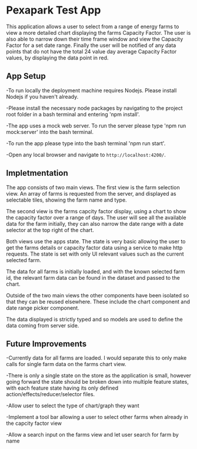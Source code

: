 # Pexapark Test App

This application allows a user to select from a range of energy farms to view a more detailed chart displaying the farms Capacity Factor. The user is also able to narrow down their time frame window and view the Capacity Factor for a set date range. Finally the user will be notified of any data points that do not have the total 24 value day average Capacity Factor values, by displaying the data point in red.

## App Setup

-To run locally the deployment machine requires Nodejs. Please install Nodejs if you haven't already.

-Please install the necessary node packages by navigating to the project root folder in a bash terminal and entering 'npm install'.

-The app uses a mock web server. To run the server please type 'npm run mock:server' into the bash terminal.

-To run the app please type into the bash terminal 'npm run start'.

-Open any local browser and navigate to `http://localhost:4200/`.

## Impletmentation

The app consists of two main views. The first view is the farm selection view. An array of farms is requested from the server, and displayed as selectable tiles, showing the farm name and type.

The second view is the farms capcity factor display, using a chart to show the capacity factor over a range of days. The user will see all the available data for the farm initially, they can also narrow the date range with a date selector at the top right of the chart.

Both views use the apps state. The state is very basic allowing the user to get the farms details or capacity factor data using a service to make http requests. The state is set with only UI relevant values such as the current selected farm. 

The data for all farms is initially loaded, and with the known selected farm id, the relevant farm data can be found in the dataset and passed to the chart.

Outside of the two main views the other components have been isolated so that they can be reused elsewhere. These include the chart component and date range picker component.

The data displayed is strictly typed and so models are used to define the data coming from server side.

## Future Improvements

-Currently data for all farms are loaded. I would separate this to only make calls for single farm data on the farms chart view.

-There is only a single state on the store as the application is small, however going forward the state should be broken down into multiple feature states, with each feature state having its only defined action/effects/reducer/selector files.

-Allow user to select the type of chart/graph they want

-Implement a tool bar allowing a user to select other farms when already in the capcity factor view

-Allow a search input on the farms view and let user search for farm by name
